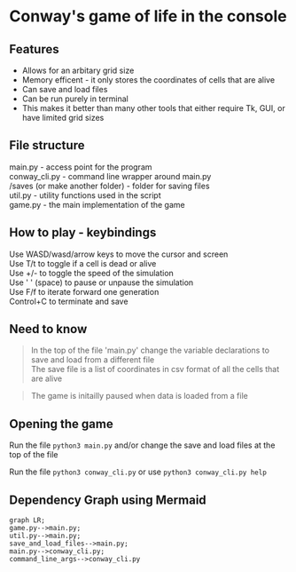 # Conway's game of life in the console

## Features
  * Allows for an arbitary grid size
  * Memory efficent - it only stores the coordinates of cells that are alive
  * Can save and load files
  * Can be run purely in terminal
  * This makes it better than many other tools that either require Tk, GUI, or have limited grid sizes


## File structure
  main.py - access point for the program  
  conway_cli.py - command line wrapper around main.py  
  /saves (or make another folder) - folder for saving files  
  util.py - utility functions used in the script  
  game.py - the main implementation of the game  

## How to play - keybindings
  Use WASD/wasd/arrow keys to move the cursor and screen  
  Use T/t to toggle if a cell is dead or alive  
  Use +/- to toggle the speed of the simulation  
  Use ' ' (space) to pause or unpause the simulation  
  Use F/f to iterate forward one generation  
 Control+C to terminate and save

## Need to know
  >In the top of the file 'main.py' change the variable declarations to save and load from a different file  
  The save file is a list of coordinates in csv format of all the cells that are alive 

  >The game is initailly paused when data is loaded from a file 


## Opening the game  
  Run the file `python3 main.py` and/or change the save and load files at the top of the file

  Run the file `python3 conway_cli.py` or use `python3 conway_cli.py help`


## Dependency Graph using Mermaid

  ```mermaid
  graph LR;
  game.py-->main.py;
  util.py-->main.py;
  save_and_load_files-->main.py;
  main.py-->conway_cli.py;
  command_line_args-->conway_cli.py
  ```